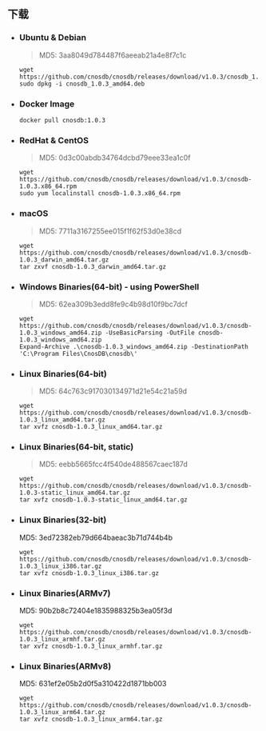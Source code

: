 ## 下载

- ### Ubuntu & Debian

  > MD5: 3aa8049d784487f6aeeab21a4e8f7c1c

   ```shell
   wget https://github.com/cnosdb/cnosdb/releases/download/v1.0.3/cnosdb_1.0.3_amd64.deb
   sudo dpkg -i cnosdb_1.0.3_amd64.deb
   ```

- ### Docker Image

   ```shell
   docker pull cnosdb:1.0.3
   ```

- ### RedHat & CentOS

  > MD5: 0d3c00abdb34764dcbd79eee33ea1c0f

   ```shell
   wget https://github.com/cnosdb/cnosdb/releases/download/v1.0.3/cnosdb-1.0.3.x86_64.rpm
   sudo yum localinstall cnosdb-1.0.3.x86_64.rpm
   ```

- ### macOS

  > MD5: 7711a3167255ee015f1f62f53d0e38cd

   ```shell
   wget https://github.com/cnosdb/cnosdb/releases/download/v1.0.3/cnosdb-1.0.3_darwin_amd64.tar.gz
   tar zxvf cnosdb-1.0.3_darwin_amd64.tar.gz
   ```

- ### Windows Binaries(64-bit) - using PowerShell

  > MD5: 62ea309b3edd8fe9c4b98d10f9bc7dcf

   ```shell
   wget https://github.com/cnosdb/cnosdb/releases/download/v1.0.3/cnosdb-1.0.3_windows_amd64.zip -UseBasicParsing -OutFile cnosdb-1.0.3_windows_amd64.zip
   Expand-Archive .\cnosdb-1.0.3_windows_amd64.zip -DestinationPath 'C:\Program Files\CnosDB\cnosdb\'
   ```

- ### Linux Binaries(64-bit)

  > MD5: 64c763c917030134971d21e54c21a59d

   ```shell
   wget https://github.com/cnosdb/cnosdb/releases/download/v1.0.3/cnosdb-1.0.3_linux_amd64.tar.gz
   tar xvfz cnosdb-1.0.3_linux_amd64.tar.gz
   ```

- ### Linux Binaries(64-bit, static)

  > MD5: eebb5665fcc4f540de488567caec187d

   ```shell
   wget https://github.com/cnosdb/cnosdb/releases/download/v1.0.3/cnosdb-1.0.3-static_linux_amd64.tar.gz
   tar xvfz cnosdb-1.0.3-static_linux_amd64.tar.gz
   ```

- ### Linux Binaries(32-bit)

  MD5: 3ed72382eb79d664baeac3b71d744b4b

   ```shell
   wget https://github.com/cnosdb/cnosdb/releases/download/v1.0.3/cnosdb-1.0.3_linux_i386.tar.gz
   tar xvfz cnosdb-1.0.3_linux_i386.tar.gz
   ```

- ### Linux Binaries(ARMv7)

  MD5: 90b2b8c72404e1835988325b3ea05f3d

   ```shell
   wget https://github.com/cnosdb/cnosdb/releases/download/v1.0.3/cnosdb-1.0.3_linux_armhf.tar.gz
   tar xvfz cnosdb-1.0.3_linux_armhf.tar.gz
   ```

- ### Linux Binaries(ARMv8)

  MD5: 631ef2e05b2d0f5a310422d1871bb003

   ```shell
   wget https://github.com/cnosdb/cnosdb/releases/download/v1.0.3/cnosdb-1.0.3_linux_arm64.tar.gz
   tar xvfz cnosdb-1.0.3_linux_arm64.tar.gz
   ```

